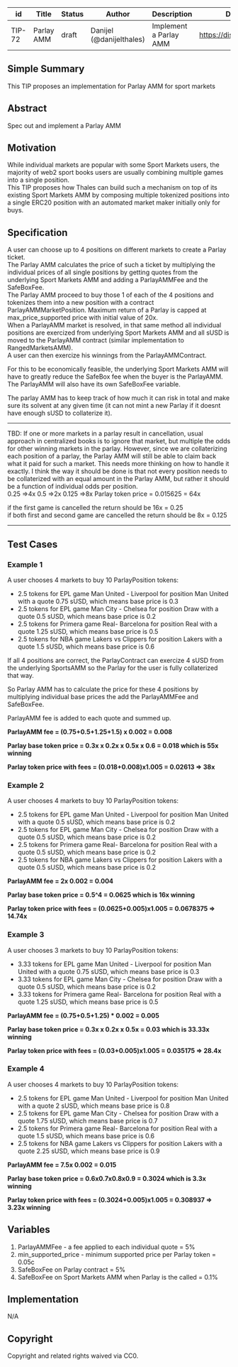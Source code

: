 | id | Title | Status | Author | Description | Discussions to | Created |
| ----------- | ----------- | ----------- | ----------- | ----------- | ----------- | ----------- |
| TIP-72 | Parlay AMM  | draft| Danijel (@danijelthales) | Implement a Parlay AMM | https://discord.gg/8bzFdpGTrp | 2022-07-28

## Simple Summary

This TIP proposes an implementation for Parlay AMM for sport markets

## Abstract

Spec out and implement a Parlay AMM

## Motivation

While individual markets are popular with some Sport Markets users, the majority of web2 sport books users are usually combining multiple games into a single position.  
This TIP proposes how Thales can build such a mechanism on top of its existing Sport Markets AMM by composing multiple tokenized positions into a single ERC20 position with an automated market maker initially only for buys.     

## Specification
A user can choose up to 4 positions on different markets to create a Parlay ticket.   
The Parlay AMM calculates the price of such a ticket by multiplying the individual prices of all single positions by getting quotes from the underlying Sport Markets AMM and adding a ParlayAMMFee and the SafeBoxFee.  
The Parlay AMM proceed to buy those 1 of each of the 4 positions and tokenizes them into a new position with a contract ParlayAMMMarketPosition. Maximum return of a Parlay is capped at max_price_supported price with initial value of 20x.   
When a ParlayAMM market is resolved, in that same method all individual positions are exercized from underlying Sport Markets AMM and all sUSD is moved to the ParlayAMM contract (similar implementation to RangedMarketsAMM).   
A user can then exercize his winnings from the ParlayAMMContract.  

For this to be economically feasible, the underlying Sport Markets AMM will have to greatly reduce the SafeBox fee when the buyer is the ParlayAMM. The ParlayAMM will also have its own SafeBoxFee variable.     

The parlay AMM has to keep track of how much it can risk in total and make sure its solvent at any given time (it can not mint a new Parlay if it doesnt have enough sUSD to collaterize it).

-------------
TBD: If one or more markets in a parlay result in cancellation, usual approach in centralized books is to ignore that market, but multiple the odds for other winning markets in the parlay. However, since we are collaterizing each position of a parlay, the Parlay AMM will still be able to claim back what it paid for such a market.  This needs more thinking on how to handle it exactly. I think the way it should be done is that not every position needs to be collaterized with an equal amount in the Parlay AMM, but rather it should be a function of individual odds per position.  
0.25 =>4x
0.5 =>2x 
0.125 =>8x 
Parlay token price = 0.015625 = 64x

if the first game is cancelled the return should be 16x = 0.25  
if both first and second game are cancelled the return should be 8x = 0.125

-------------

## Test Cases  
### Example 1
A user chooses 4 markets to buy 10 ParlayPosition tokens:  
* 2.5 tokens for EPL game Man United - Liverpool for position Man United with a quote 0.75 sUSD, which means base price is 0.3 
* 2.5 tokens for EPL game Man City - Chelsea for position Draw with a quote 0.5 sUSD, which means base price is 0.2
* 2.5 tokens for Primera game Real- Barcelona for position Real with a quote 1.25 sUSD, which means base price is 0.5
* 2.5 tokens for NBA game Lakers vs Clippers for position Lakers with a quote 1.5 sUSD, which means base price is 0.6  

If all 4 positions are correct, the ParlayContract can exercize 4 sUSD from the underlying SportsAMM so the Parlay for the user is fully collaterized that way.    

So Parlay AMM has to calculate the price for these 4 positions by multiplying individual base prices the add the ParlayAMMFee and SafeBoxFee.  
    
ParlayAMM fee is added to each quote and summed up.  

**ParlayAMM fee = (0.75+0.5+1.25+1.5) x 0.002 = 0.008**    

**Parlay base token price = 0.3x x 0.2x x 0.5x x 0.6 = 0.018 which is 55x winning**   

**Parlay token price with fees = (0.018+0.008)x1.005 =  0.02613 => 38x**  


### Example 2
A user chooses 4 markets to buy 10 ParlayPosition tokens:  
* 2.5 tokens for EPL game Man United - Liverpool for position Man United with a quote 0.5 sUSD, which means base price is 0.2
* 2.5 tokens for EPL game Man City - Chelsea for position Draw with a quote 0.5 sUSD, which means base price is 0.2
* 2.5 tokens for Primera game Real- Barcelona for position Real with a quote 0.5 sUSD, which means base price is 0.2
* 2.5 tokens for NBA game Lakers vs Clippers for position Lakers with a quote 0.5 sUSD, which means base price is 0.2  

**ParlayAMM fee = 2x 0.002 = 0.004**    

**Parlay base token price = 0.5^4  = 0.0625 which is 16x winning**   

**Parlay token price with fees = (0.0625+0.005)x1.005 =  0.0678375 => 14.74x**  

### Example 3
A user chooses 3 markets to buy 10 ParlayPosition tokens:  
* 3.33 tokens for EPL game Man United - Liverpool for position Man United with a quote 0.75 sUSD, which means base price is 0.3 
* 3.33 tokens for EPL game Man City - Chelsea for position Draw with a quote 0.5 sUSD, which means base price is 0.2
* 3.33 tokens for Primera game Real- Barcelona for position Real with a quote 1.25 sUSD, which means base price is 0.5

**ParlayAMM fee = (0.75+0.5+1.25) * 0.002 = 0.005**    

**Parlay base token price = 0.3x x 0.2x x 0.5x  = 0.03 which is 33.33x winning**   

**Parlay token price with fees = (0.03+0.005)x1.005 =  0.035175 => 28.4x**  

### Example 4
A user chooses 4 markets to buy 10 ParlayPosition tokens:  
* 2.5 tokens for EPL game Man United - Liverpool for position Man United with a quote 2 sUSD, which means base price is 0.8
* 2.5 tokens for EPL game Man City - Chelsea for position Draw with a quote 1.75 sUSD, which means base price is 0.7
* 2.5 tokens for Primera game Real- Barcelona for position Real with a quote 1.5 sUSD, which means base price is 0.6
* 2.5 tokens for NBA game Lakers vs Clippers for position Lakers with a quote 2.25 sUSD, which means base price is 0.9  

**ParlayAMM fee = 7.5x 0.002 = 0.015**    

**Parlay base token price = 0.6x0.7x0.8x0.9  = 0.3024 which is 3.3x winning**   

**Parlay token price with fees = (0.3024+0.005)x1.005 =  0.308937 => 3.23x winning**  


## Variables
1. ParlayAMMFee - a fee applied to each individual quote = 5%
2. min_supported_price - minimum supported price per Parlay token = 0.05c 
3. SafeBoxFee on Parlay contract = 5% 
4. SafeBoxFee on Sport Markets AMM when Parlay is the called = 0.1%  

## Implementation
N/A
## Copyright
Copyright and related rights waived via CC0.
